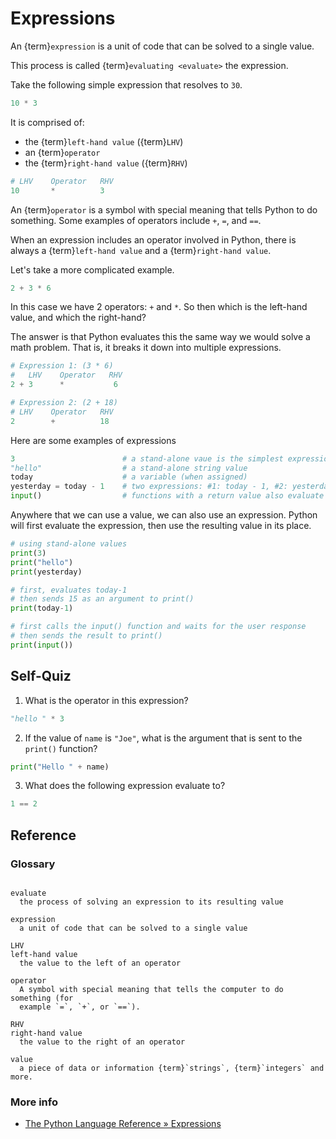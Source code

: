 Expressions
===========

An {term}`expression` is a unit of code that can be solved to a single value.

This process is called {term}`evaluating <evaluate>` the expression.

Take the following simple expression that resolves to `30`.

```python
10 * 3
```

It is comprised of:

* the {term}`left-hand value` ({term}`LHV`)
* an {term}`operator`
* the {term}`right-hand value` ({term}`RHV`)

```python
# LHV    Operator   RHV
10       *          3
```

An {term}`operator` is a symbol with special meaning that tells Python to do
something. Some examples of operators include `+`, `=`, and `==`.

When an expression includes an operator involved in Python, there is always a
{term}`left-hand value` and a {term}`right-hand value`.

Let's take a more complicated example.

```python
2 + 3 * 6
```

In this case we have 2 operators: `+` and `*`. So then which is the left-hand
value, and which the right-hand?

The answer is that Python evaluates this the same way we would solve a math
problem. That is, it breaks it down into multiple expressions.

```python
# Expression 1: (3 * 6)
#   LHV    Operator   RHV
2 + 3      *           6

# Expression 2: (2 + 18)
# LHV    Operator   RHV
2        +          18
```

Here are some examples of expressions

```python
3                        # a stand-alone vaue is the simplest expression
"hello"                  # a stand-alone string value
today                    # a variable (when assigned)
yesterday = today - 1    # two expressions: #1: today - 1, #2: yesterday = 15
input()                  # functions with a return value also evaluate to a value
```

Anywhere that we can use a value, we can also use an expression. Python will
first evaluate the expression, then use the resulting value in its place.

```python
# using stand-alone values
print(3)
print("hello")
print(yesterday)

# first, evaluates today-1
# then sends 15 as an argument to print()
print(today-1)

# first calls the input() function and waits for the user response
# then sends the result to print()
print(input())
```

Self-Quiz
---------

1. What is the operator in this expression?

```python
"hello " * 3
```

2. If the value of `name` is `"Joe"`, what is the argument that is sent to the `print()` function?

```python
print("Hello " + name)
```


3. What does the following expression evaluate to?

```python
1 == 2
```

Reference
---------

### Glossary

```{glossary} expressions

evaluate
  the process of solving an expression to its resulting value

expression
  a unit of code that can be solved to a single value

LHV
left-hand value
  the value to the left of an operator

operator
  A symbol with special meaning that tells the computer to do something (for
  example `=`, `+`, or `==`).

RHV
right-hand value
  the value to the right of an operator

value
  a piece of data or information {term}`strings`, {term}`integers` and more.

```

### More info

* [The Python Language Reference » Expressions](https://docs.python.org/3/reference/expressions.html)
